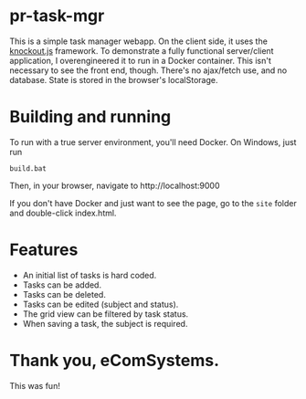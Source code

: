 # pr-task-mgr
This is a simple task manager webapp. On the client side, it uses the [knockout.js](https://knockoutjs.com/) framework. To demonstrate a fully functional server/client application, I overengineered it to run in a Docker container. This isn't necessary to see the front end, though. There's no ajax/fetch use, and no database. State is stored in the browser's localStorage.

# Building and running
To run with a true server environment, you'll need Docker. On Windows, just run
```
build.bat
```
Then, in your browser, navigate to http://localhost:9000

If you don't have Docker and just want to see the page, go to the `site` folder and double-click index.html.

# Features
* An initial list of tasks is hard coded.
* Tasks can be added.
* Tasks can be deleted.
* Tasks can be edited (subject and status).
* The grid view can be filtered by task status.
* When saving a task, the subject is required.

# Thank you, eComSystems.
This was fun!
